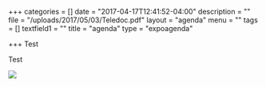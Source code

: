 +++
categories = []
date = "2017-04-17T12:41:52-04:00"
description = ""
file = "/uploads/2017/05/03/Teledoc.pdf"
layout = "agenda"
menu = ""
tags = []
textfield1 = ""
title = "agenda"
type = "expoagenda"

+++
Test

Test

![](/GCTC/uploads/2017/05/03/20170501%20Agenda%20Short%20V4%20SR-1.png)

